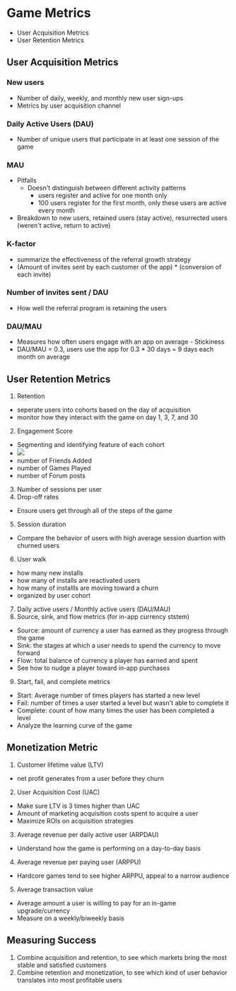 # Game Metrics
- User Acquisition Metrics
- User Retention Metrics

## User Acquisition Metrics
### New users
  - Number of daily, weekly, and monthly new user sign-ups
  - Metrics by user acquisition channel
### Daily Active Users (DAU)
  - Number of unique users that participate in at least one session of the game
### MAU
  - Pitfalls
    - Doesn't distinguish between different activity patterns
      - users register and active for one month only
      - 100 users register for the first month, only these users are active every month
  - Breakdown to new users, retained users (stay active), resurrected users (weren't active, return to active)
### K-factor
  - summarize the effectiveness of the referral growth strategy
  - (Amount of invites sent by each customer of the app) * (conversion of each invite)
### Number of invites sent / DAU
  - How well the referral program is retaining the users

### DAU/MAU
  - Measures how often users engage with an app on average - Stickiness
  - DAU/MAU = 0.3, users use the app for 0.3 * 30 days = 9 days each month on average

## User Retention Metrics
1. Retention
  - seperate users into cohorts based on the day of acquisition
  - monitor how they interact with the game on day 1, 3, 7, and 30
2. Engagement Score
  - Segmenting and identifying feature of each cohort
  - <img src="https://www.cooladata.com/wp-content/uploads/2017/11/Segmenting-Analyzing-User-Behavior.png">  
  - number of Friends Added
  - number of Games Played
  - number of Forum posts
3. Number of sessions per user
4. Drop-off rates
  - Ensure users get through all of the steps of the game
5. Session duration
  - Compare the behavior of users with high average session duartion with churned users
6. User walk
  - how many new installs
  - how many of installs are reactivated users
  - how many of installls are moving toward a churn
  - organized by user cohort
7. Daily active users / Monthly active users (DAU/MAU)
8. Source, sink, and flow metrics (for in-app currency ststem)
  - Source: amount of currency a user has earned as they progress through the game
  - Sink: the stages at which a user needs to spend the currency to move forward
  - Flow: total balance of currency a player has earned and spent
  - See how to nudge a player toward in-app purchases
9. Start, fail, and complete metrics
  - Start: Average number of times players has started a new level
  - Fail: number of times a user started a level but wasn't able to complete it
  - Complete: count of how many times the user has been completed a level
  - Analyze the learning curve of the game

## Monetization Metric
1. Customer lifetime value (LTV)
  - net profit generates from a user before they churn
2. User Acquisition Cost (UAC)
  - Make sure LTV is 3 times higher than UAC
  - Amount of marketing acquisition costs spent to acquire a user
  - Maximize ROIs on acquisition strategies
3. Average revenue per daily active user (ARPDAU)
  - Understand how the game is performing on a day-to-day basis
4. Average revenue per paying user (ARPPU)
  - Hardcore games tend to see higher ARPPU, appeal to a narrow audience
5. Average transaction value
  - Average amount a user is willing to pay for an in-game upgrade/currency
  - Measure on a weekly/biweekly basis

## Measuring Success
1. Combine acquisition and retention, to see which markets bring the most stable and satisfied customers
2. Combine retention and monetization, to see which kind of user behavior translates into most profitable users
